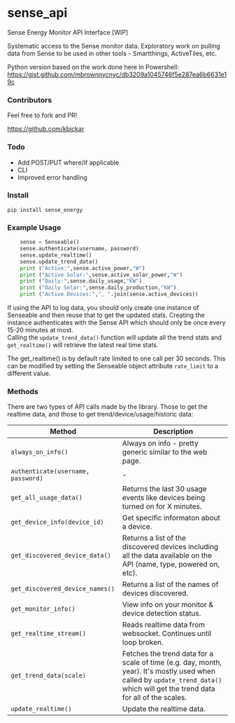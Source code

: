 # sense_api
Sense Energy Monitor API Interface [WIP]

Systematic access to the Sense monitor data. Exploratory work on pulling data from Sense
to be used in other tools - Smartthings, ActiveTiles, etc. 

Python version based on the work done here in Powershell:
https://gist.github.com/mbrownnycnyc/db3209a1045746f5e287ea6b6631e19c

### Contributors

Feel free to fork and PR! 

https://github.com/kbickar

### Todo

- Add POST/PUT where/if applicable
- CLI
- Improved error handling


### Install

```
pip install sense_energy
```

### Example Usage
```python
    sense = Senseable()
    sense.authenticate(username, password)
    sense.update_realtime()
    sense.update_trend_data()
    print ("Active:",sense.active_power,"W")
    print ("Active Solar:",sense.active_solar_power,"W")
    print ("Daily:",sense.daily_usage,"KW")
    print ("Daily Solar:",sense.daily_production,"KW")
    print ("Active Devices:",", ".join(sense.active_devices))
```

If using the API to log data, you should only create one instance of Senseable and 
then reuse that to get the updated stats.  Creating the instance authenticates 
with the Sense API which should only be once every 15-20 minutes at most.  
Calling the `update_trend_data()` function will update all the trend stats 
and `get_realtime()` will retrieve the latest real time stats. 

The get_realtime() is by default rate limited to one call per 30 seconds. This can
be modified by setting the Senseable object attribute `rate_limit` to a different value.

### Methods

There are two types of API calls made by the library. Those to get the realtime data, and those to get trend/device/usage/historic data:

Method | Description
-- | --
`always_on_info()` | Always on info - pretty generic similar to the web page.
`authenticate(username, password)` | -
`get_all_usage_data()` | Returns the last 30 usage events like devices being turned on for X minutes.
`get_device_info(device_id)` | Get specific informaton about a device.
`get_discovered_device_data()` | Returns a list of the discovered devices including all the data available on the API (name, type, powered on, etc).
`get_discovered_device_names()` | Returns a list of the names of devices discovered.
`get_monitor_info()` | View info on your monitor & device detection status.
`get_realtime_stream()` | Reads realtime data from websocket. Continues until loop broken.
`get_trend_data(scale)` | Fetches the trend data for a scale of time (e.g. day, month, year). It's mostly used when called by `update_trend_data()` which will get the trend data for all of the scales.
`update_realtime()` | Update the realtime data.
